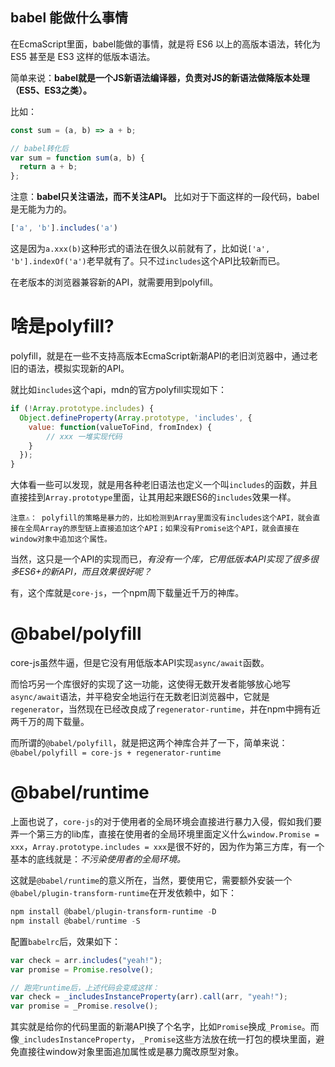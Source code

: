 ## babel 能做什么事情

在EcmaScript里面，babel能做的事情，就是将 ES6 以上的高版本语法，转化为 ES5 甚至是 ES3 这样的低版本语法。

简单来说：**babel就是一个JS新语法编译器，负责对JS的新语法做降版本处理（ES5、ES3之类）。**

比如：

```js
const sum = (a, b) => a + b;

// babel转化后
var sum = function sum(a, b) {
  return a + b;
};
```

注意：**babel只关注语法，而不关注API。** 比如对于下面这样的一段代码，babel是无能为力的。

```js
['a', 'b'].includes('a')
```

这是因为`a.xxx(b)`这种形式的语法在很久以前就有了，比如说`['a', 'b'].indexOf('a')`老早就有了。只不过`includes`这个API比较新而已。

在老版本的浏览器兼容新的API，就需要用到polyfill。

# 啥是polyfill?

polyfill，就是在一些不支持高版本EcmaScript新潮API的老旧浏览器中，通过老旧的语法，模拟实现新的API。

就比如`includes`这个api，mdn的官方polyfill实现如下：

```js
if (!Array.prototype.includes) {
  Object.defineProperty(Array.prototype, 'includes', {
    value: function(valueToFind, fromIndex) {
        // xxx 一堆实现代码
    }
  });
}
```

大体看一些可以发现，就是用各种老旧语法也定义一个叫`includes`的函数，并且直接挂到`Array.prototype`里面，让其用起来跟ES6的`includes`效果一样。

```!
注意⚠️： polyfill的策略是暴力的，比如检测到Array里面没有includes这个API，就会直接在全局Array的原型链上直接追加这个API；如果没有Promise这个API，就会直接在window对象中追加这个属性。
```

当然，这只是一个API的实现而已，*有没有一个库，它用低版本API实现了很多很多ES6+的新API，而且效果很好呢？*

有，这个库就是`core-js`，一个npm周下载量近千万的神库。

# @babel/polyfill

core-js虽然牛逼，但是它没有用低版本API实现`async/await`函数。

而恰巧另一个库很好的实现了这一功能，这使得无数开发者能够放心地写`async/await`语法，并平稳安全地运行在无数老旧浏览器中，它就是`regenerator`，当然现在已经改良成了`regenerator-runtime`，并在npm中拥有近两千万的周下载量。

而所谓的`@babel/polyfill`，就是把这两个神库合并了一下，简单来说： `@babel/polyfill = core-js + regenerator-runtime`

# @babel/runtime

上面也说了，`core-js`的对于使用者的全局环境会直接进行暴力入侵，假如我们要弄一个第三方的lib库，直接在使用者的全局环境里面定义什么`window.Promise = xxx`，`Array.prototype.includes = xxx`是很不好的，因为作为第三方库，有一个基本的底线就是：*不污染使用者的全局环境。*

这就是`@babel/runtime`的意义所在，当然，要使用它，需要额外安装一个`@babel/plugin-transform-runtime`在开发依赖中，如下：

```powershell
npm install @babel/plugin-transform-runtime -D
npm install @babel/runtime -S
```

配置`babelrc`后，效果如下：

```js
var check = arr.includes("yeah!");
var promise = Promise.resolve();

// 跑完runtime后，上述代码会变成这样：
var check = _includesInstanceProperty(arr).call(arr, "yeah!");
var promise = _Promise.resolve();
```

其实就是给你的代码里面的新潮API换了个名字，比如`Promise`换成`_Promise`。而像`_includesInstanceProperty`，`_Promise`这些方法放在统一打包的模块里面，避免直接往window对象里面追加属性或是暴力魔改原型对象。
